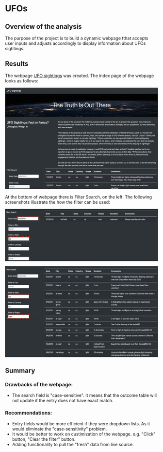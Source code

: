 # UFOs
## Overview of the analysis
The purpose of the project is to build a dynamic webpage tthat accepts user inputs and adjusts accordingly to display information about UFOs sightings. 

## Results
The webpage [UFO sightings](https://sharof17.github.io/UFOs/index.html) was created. The index page of the webpage looks as follows:

![website](static/images/website.png)

At the bottom of webpage there is Filter Search, on the left. The following screenshots illustrate the how the filter can be used:

![Figure1](static/images/filter1.png)

![Figure2](static/images/filter2.png)

## Summary

### Drawbacks of the webpage:
- The search field is "case-sensitive". It means that the outcome table will not update if the entry does not have exact match. 

### Recommendations:
- Entry fields would be more efficient if they were dropdown lists. As it would eliminate the "case-sensitivity" problem.
- It would be better to work on custimization of the webpage. e.g. "Click" button, "Clear the filter" button.
- Adding functionality to pull the "fresh" data from live source.
